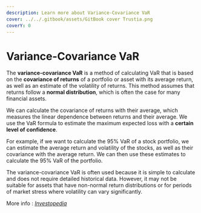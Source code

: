 ```yaml
---
description: Learn more about Variance-Covariance VaR
cover: ../../.gitbook/assets/GitBook cover Trustia.png
coverY: 0
---
```


# Variance-Covariance VaR

The **variance-covariance VaR** is a method of calculating VaR that is based on the **covariance of returns** of a portfolio or asset with its average return, as well as an estimate of the volatility of returns. This method assumes that returns follow a **normal distribution**, which is often the case for many financial assets.

We can calculate the covariance of returns with their average, which measures the linear dependence between returns and their average. We use the VaR formula to estimate the maximum expected loss with a **certain level of confidence**.

For example, if we want to calculate the 95% VaR of a stock portfolio, we can estimate the average return and volatility of the stocks, as well as their covariance with the average return. We can then use these estimates to calculate the 95% VaR of the portfolio.

The variance-covariance VaR is often used because it is simple to calculate and does not require detailed historical data. However, it may not be suitable for assets that have non-normal return distributions or for periods of market stress where volatility can vary significantly.

More info : [_Investopedia_](https://www.investopedia.com/ask/answers/041715/what-variancecovariance-matrix-or-parametric-method-value-risk-var.asp)

<figure><img src="../../.gitbook/assets/Capture d’écran 2023-11-04 à 16.02.37.png" alt=""><figcaption></figcaption></figure>
